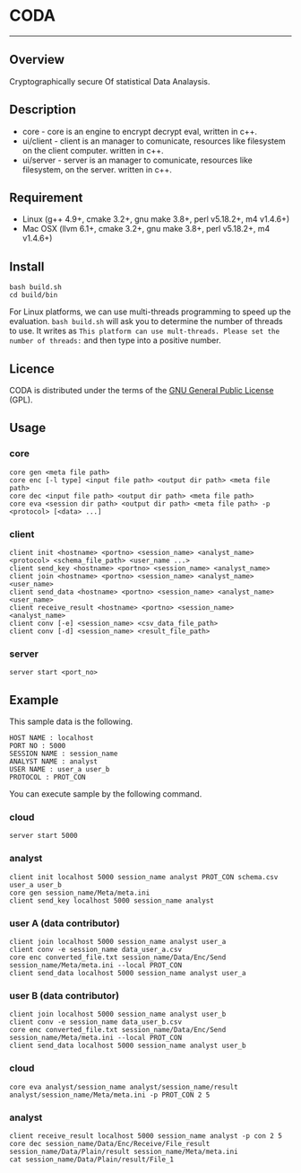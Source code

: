 CODA
====
---

## Overview  
Cryptographically secure Of statistical Data Analaysis.

## Description
* core - core is an engine to encrypt decrypt eval, written in c++.
* ui/client - client is an manager to comunicate, resources like filesystem on the client computer.  written in c++.
* ui/server - server is an manager to comunicate, resources like filesystem, on the server. written in c++.

## Requirement
* Linux (g++ 4.9+, cmake 3.2+, gnu make 3.8+, perl v5.18.2+, m4 v1.4.6+)
* Mac OSX (llvm 6.1+, cmake 3.2+, gnu make 3.8+, perl v5.18.2+, m4 v1.4.6+)

## Install
	bash build.sh
	cd build/bin

For Linux platforms, we can use multi-threads programming to speed up the evaluation.
`bash build.sh` will ask you to determine the number of threads to use. It writes as
`This platform can use mult-threads. Please set the number of threads:` and then type into a positive number.

## Licence
CODA is distributed under the terms of the [GNU General Public License ](https://www.gnu.org/licenses/gpl.html) (GPL).  


## Usage
### core  
	core gen <meta file path>
	core enc [-l type] <input file path> <output dir path> <meta file path>
	core dec <input file path> <output dir path> <meta file path>
	core eva <session dir path> <output dir path> <meta file path> -p <protocol> [<data> ...]
### client  
	client init <hostname> <portno> <session_name> <analyst_name> <protocol> <schema_file_path> <user_name ...>
	client send_key <hostname> <portno> <session_name> <analyst_name>
	client join <hostname> <portno> <session_name> <analyst_name> <user_name>
	client send_data <hostname> <portno> <session_name> <analyst_name> <user_name>
	client receive_result <hostname> <portno> <session_name> <analyst_name>
	client conv [-e] <session_name> <csv_data_file_path>
	client conv [-d] <session_name> <result_file_path>
### server  
	server start <port_no>


## Example
This sample data is the following.
  
	HOST NAME : localhost  
	PORT NO : 5000  
	SESSION NAME : session_name  
	ANALYST NAME : analyst  
	USER NAME : user_a user_b  
	PROTOCOL : PROT_CON

You can execute sample by the following command.
	
### cloud
	server start 5000
### analyst
	client init localhost 5000 session_name analyst PROT_CON schema.csv user_a user_b
	core gen session_name/Meta/meta.ini
	client send_key localhost 5000 session_name analyst
	
### user A (data contributor)
	client join localhost 5000 session_name analyst user_a
	client conv -e session_name data_user_a.csv
	core enc converted_file.txt session_name/Data/Enc/Send session_name/Meta/meta.ini --local PROT_CON
	client send_data localhost 5000 session_name analyst user_a
	
### user B (data contributor)
	client join localhost 5000 session_name analyst user_b
	client conv -e session_name data_user_b.csv
	core enc converted_file.txt session_name/Data/Enc/Send session_name/Meta/meta.ini --local PROT_CON
	client send_data localhost 5000 session_name analyst user_b
	
### cloud
	core eva analyst/session_name analyst/session_name/result analyst/session_name/Meta/meta.ini -p PROT_CON 2 5
	
### analyst
	client receive_result localhost 5000 session_name analyst -p con 2 5
	core dec session_name/Data/Enc/Receive/File_result session_name/Data/Plain/result session_name/Meta/meta.ini
	cat session_name/Data/Plain/result/File_1
	
